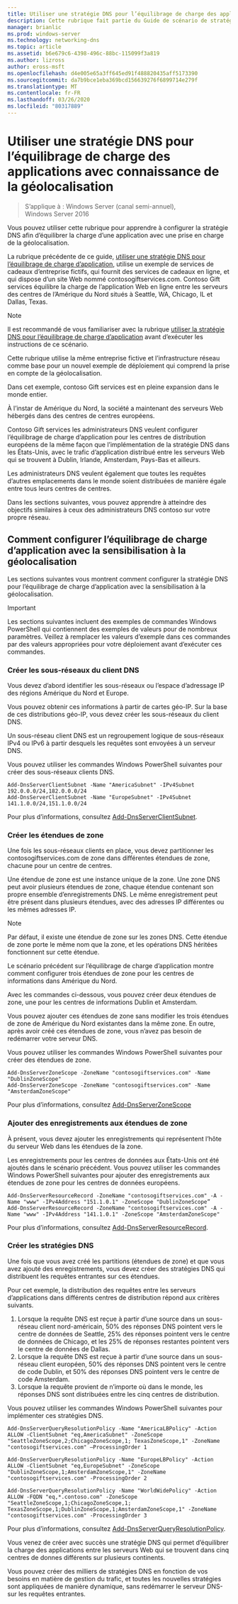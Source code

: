 ```yaml
---
title: Utiliser une stratégie DNS pour l’équilibrage de charge des applications avec connaissance de la géolocalisation
description: Cette rubrique fait partie du Guide de scénario de stratégie DNS pour Windows Server 2016
manager: brianlic
ms.prod: windows-server
ms.technology: networking-dns
ms.topic: article
ms.assetid: b6e679c6-4398-496c-88bc-115099f3a819
ms.author: lizross
author: eross-msft
ms.openlocfilehash: d4e005e65a3ff645ed91f488820435aff5173390
ms.sourcegitcommit: da7b9bce1eba369bcd156639276f6899714e279f
ms.translationtype: MT
ms.contentlocale: fr-FR
ms.lasthandoff: 03/26/2020
ms.locfileid: "80317889"
---
```

# <a name="use-dns-policy-for-application-load-balancing-with-geo-location-awareness"></a>Utiliser une stratégie DNS pour l’équilibrage de charge des applications avec connaissance de la géolocalisation

>S’applique à : Windows Server (canal semi-annuel), Windows Server 2016

Vous pouvez utiliser cette rubrique pour apprendre à configurer la stratégie DNS afin d’équilibrer la charge d’une application avec une prise en charge de la géolocalisation.

La rubrique précédente de ce guide, [utiliser une stratégie DNS pour l’équilibrage de charge d’application](https://technet.microsoft.com/windows-server-docs/networking/dns/deploy/app-lb), utilise un exemple de services de cadeaux d’entreprise fictifs, qui fournit des services de cadeaux en ligne, et qui dispose d’un site Web nommé contosogiftservices.com. Contoso Gift services équilibre la charge de l’application Web en ligne entre les serveurs des centres de l’Amérique du Nord situés à Seattle, WA, Chicago, IL et Dallas, Texas.

>[!NOTE]
>Il est recommandé de vous familiariser avec la rubrique [utiliser la stratégie DNS pour l’équilibrage de charge d’application](https://technet.microsoft.com/windows-server-docs/networking/dns/deploy/app-lb) avant d’exécuter les instructions de ce scénario.

Cette rubrique utilise la même entreprise fictive et l’infrastructure réseau comme base pour un nouvel exemple de déploiement qui comprend la prise en compte de la géolocalisation.

Dans cet exemple, contoso Gift services est en pleine expansion dans le monde entier.

À l’instar de Amérique du Nord, la société a maintenant des serveurs Web hébergés dans des centres de centres européens.

Contoso Gift services les administrateurs DNS veulent configurer l’équilibrage de charge d’application pour les centres de distribution européens de la même façon que l’implémentation de la stratégie DNS dans les États-Unis, avec le trafic d’application distribué entre les serveurs Web qui se trouvent à Dublin, Irlande, Amsterdam, Pays-Bas et ailleurs.

Les administrateurs DNS veulent également que toutes les requêtes d’autres emplacements dans le monde soient distribuées de manière égale entre tous leurs centres de centres.

Dans les sections suivantes, vous pouvez apprendre à atteindre des objectifs similaires à ceux des administrateurs DNS contoso sur votre propre réseau.

## <a name="how-to-configure-application-load-balancing-with-geo-location-awareness"></a>Comment configurer l’équilibrage de charge d’application avec la sensibilisation à la géolocalisation

Les sections suivantes vous montrent comment configurer la stratégie DNS pour l’équilibrage de charge d’application avec la sensibilisation à la géolocalisation.

>[!IMPORTANT]
>Les sections suivantes incluent des exemples de commandes Windows PowerShell qui contiennent des exemples de valeurs pour de nombreux paramètres. Veillez à remplacer les valeurs d’exemple dans ces commandes par des valeurs appropriées pour votre déploiement avant d’exécuter ces commandes.

### <a name="create-the-dns-client-subnets"></a><a name="bkmk_clientsubnets"></a>Créer les sous-réseaux du client DNS

Vous devez d’abord identifier les sous-réseaux ou l’espace d’adressage IP des régions Amérique du Nord et Europe.

Vous pouvez obtenir ces informations à partir de cartes géo-IP. Sur la base de ces distributions géo-IP, vous devez créer les sous-réseaux du client DNS.

Un sous-réseau client DNS est un regroupement logique de sous-réseaux IPv4 ou IPv6 à partir desquels les requêtes sont envoyées à un serveur DNS.

Vous pouvez utiliser les commandes Windows PowerShell suivantes pour créer des sous-réseaux clients DNS. 

    
    Add-DnsServerClientSubnet -Name "AmericaSubnet" -IPv4Subnet 192.0.0.0/24,182.0.0.0/24
    Add-DnsServerClientSubnet -Name "EuropeSubnet" -IPv4Subnet 141.1.0.0/24,151.1.0.0/24
    
Pour plus d’informations, consultez [Add-DnsServerClientSubnet](https://docs.microsoft.com/powershell/module/dnsserver/add-dnsserverclientsubnet?view=win10-ps).

### <a name="create-the-zone-scopes"></a><a name="bkmk_zscopes2"></a>Créer les étendues de zone

Une fois les sous-réseaux clients en place, vous devez partitionner les contosogiftservices.com de zone dans différentes étendues de zone, chacune pour un centre de centres.

Une étendue de zone est une instance unique de la zone. Une zone DNS peut avoir plusieurs étendues de zone, chaque étendue contenant son propre ensemble d’enregistrements DNS. Le même enregistrement peut être présent dans plusieurs étendues, avec des adresses IP différentes ou les mêmes adresses IP.

>[!NOTE]
>Par défaut, il existe une étendue de zone sur les zones DNS. Cette étendue de zone porte le même nom que la zone, et les opérations DNS héritées fonctionnent sur cette étendue.

Le scénario précédent sur l’équilibrage de charge d’application montre comment configurer trois étendues de zone pour les centres de informations dans Amérique du Nord.

Avec les commandes ci-dessous, vous pouvez créer deux étendues de zone, une pour les centres de informations Dublin et Amsterdam. 

Vous pouvez ajouter ces étendues de zone sans modifier les trois étendues de zone de Amérique du Nord existantes dans la même zone. En outre, après avoir créé ces étendues de zone, vous n’avez pas besoin de redémarrer votre serveur DNS.

Vous pouvez utiliser les commandes Windows PowerShell suivantes pour créer des étendues de zone.

    
    Add-DnsServerZoneScope -ZoneName "contosogiftservices.com" -Name "DublinZoneScope"
    Add-DnsServerZoneScope -ZoneName "contosogiftservices.com" -Name "AmsterdamZoneScope"
    

Pour plus d’informations, consultez [Add-DnsServerZoneScope](https://docs.microsoft.com/powershell/module/dnsserver/add-dnsserverzonescope?view=win10-ps)

### <a name="add-records-to-the-zone-scopes"></a><a name="bkmk_records2"></a>Ajouter des enregistrements aux étendues de zone

À présent, vous devez ajouter les enregistrements qui représentent l’hôte du serveur Web dans les étendues de la zone.

Les enregistrements pour les centres de données aux États-Unis ont été ajoutés dans le scénario précédent. Vous pouvez utiliser les commandes Windows PowerShell suivantes pour ajouter des enregistrements aux étendues de zone pour les centres de données européens.
 
    
    Add-DnsServerResourceRecord -ZoneName "contosogiftservices.com" -A -Name "www" -IPv4Address "151.1.0.1" -ZoneScope "DublinZoneScope”
    Add-DnsServerResourceRecord -ZoneName "contosogiftservices.com" -A -Name "www" -IPv4Address "141.1.0.1" -ZoneScope "AmsterdamZoneScope"
    

Pour plus d’informations, consultez [Add-DnsServerResourceRecord](https://docs.microsoft.com/powershell/module/dnsserver/add-dnsserverresourcerecord?view=win10-ps).

### <a name="create-the-dns-policies"></a><a name="bkmk_policies2"></a>Créer les stratégies DNS

Une fois que vous avez créé les partitions (étendues de zone) et que vous avez ajouté des enregistrements, vous devez créer des stratégies DNS qui distribuent les requêtes entrantes sur ces étendues.

Pour cet exemple, la distribution des requêtes entre les serveurs d’applications dans différents centres de distribution répond aux critères suivants.

1. Lorsque la requête DNS est reçue à partir d’une source dans un sous-réseau client nord-américain, 50% des réponses DNS pointent vers le centre de données de Seattle, 25% des réponses pointent vers le centre de données de Chicago, et les 25% de réponses restantes pointent vers le centre de données de Dallas.
2. Lorsque la requête DNS est reçue à partir d’une source dans un sous-réseau client européen, 50% des réponses DNS pointent vers le centre de code Dublin, et 50% des réponses DNS pointent vers le centre de code Amsterdam.
3. Lorsque la requête provient de n’importe où dans le monde, les réponses DNS sont distribuées entre les cinq centres de distribution.

Vous pouvez utiliser les commandes Windows PowerShell suivantes pour implémenter ces stratégies DNS.

    
    Add-DnsServerQueryResolutionPolicy -Name "AmericaLBPolicy" -Action ALLOW -ClientSubnet "eq,AmericaSubnet" -ZoneScope "SeattleZoneScope,2;ChicagoZoneScope,1; TexasZoneScope,1" -ZoneName "contosogiftservices.com" –ProcessingOrder 1
    
    Add-DnsServerQueryResolutionPolicy -Name "EuropeLBPolicy" -Action ALLOW -ClientSubnet "eq,EuropeSubnet" -ZoneScope "DublinZoneScope,1;AmsterdamZoneScope,1" -ZoneName "contosogiftservices.com" -ProcessingOrder 2
    
    Add-DnsServerQueryResolutionPolicy -Name "WorldWidePolicy" -Action ALLOW -FQDN "eq,*.contoso.com" -ZoneScope "SeattleZoneScope,1;ChicagoZoneScope,1; TexasZoneScope,1;DublinZoneScope,1;AmsterdamZoneScope,1" -ZoneName "contosogiftservices.com" -ProcessingOrder 3
    
    

Pour plus d’informations, consultez [Add-DnsServerQueryResolutionPolicy](https://docs.microsoft.com/powershell/module/dnsserver/add-dnsserverqueryresolutionpolicy?view=win10-ps).

Vous venez de créer avec succès une stratégie DNS qui permet d’équilibrer la charge des applications entre les serveurs Web qui se trouvent dans cinq centres de donnes différents sur plusieurs continents.

Vous pouvez créer des milliers de stratégies DNS en fonction de vos besoins en matière de gestion du trafic, et toutes les nouvelles stratégies sont appliquées de manière dynamique, sans redémarrer le serveur DNS-sur les requêtes entrantes.
